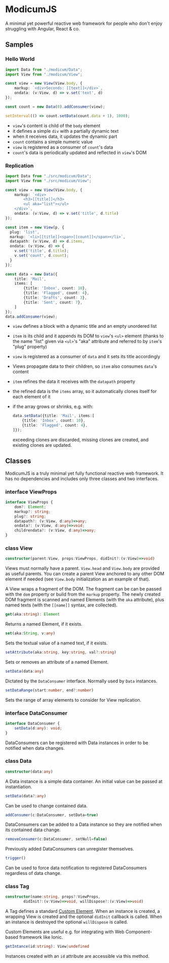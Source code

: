 # ModicumJS

A minimal yet powerful reactive web framework for people who don't enjoy struggling with Angular, React & co.

## Samples

### Hello World

```typescript
import Data from "./modicum/Data";
import View from "./modicum/View";

const view = new View(View.body, {
    markup: `<div>Seconds: [[text]]</div>`,
    ondata: (v:View, d) => v.set('text', d)
});

const count = new Data(0).addConsumer(view);

setInterval(() => count.setData(count.data + 1), 1000);
```

* `view`'s content is child of the `body` element
* it defines a simple `div` with a partially dynamic text
* when it receives data, it updates the dynamic part
* `count` contains a simple numeric value
* `view` is registered as a consumer of `count`'s data
* `count`'s data is periodically updated and reflected in `view`'s DOM

### Replication

```typescript
import Data from "./src/modicum/Data";
import View from "./src/modicum/View";

const view = new View(View.body, {
    markup: `<div>
        <h3>[[title]]</h3>
        <ul aka="list"></ul>
    </div>`,
    ondata: (v:View, d) => v.set('title', d.title)
});

const item = new View(p, {
  plug: 'list',
  markup: `<li>[[title]]<span>[[count]]</span></li>`,
  datapath: (v:View, d) => d.items,
  ondata: (v:View, d) => {
    v.set('title', d.title);
    v.set('count', d.count);
  }
});

const data = new Data({
    title: 'Mail',
    items: [
        {title: 'Inbox', count: 10},
        {title: 'Flagged', count: 4},
        {title: 'Drafts', count: 3},
        {title: 'Sent', count: 7},
    ]
});
data.addConsumer(view);
```

* `view` defines a block with a dynamic title and an empty unordered list

* `item` is its child and it appends its DOM to `view`'s `<ul>` element (thanks to the name "list" given via `<ul>`'s "aka" attribute and referred to by `item`'s "plug" property)

* `view` is registered as a consumer of `data` and it sets its title accordingly

* Views propagate data to their children, so `item` also consumes `data`'s content

* `item` refines the data it receives with the `datapath` property

* the refined data is the `items` array, so it automatically clones itself for each element of it

* if the array grows or shrinks, e.g. with:

  ```typescript
  data.setData({title: 'Mail', items:[
      {title: 'Inbox', count: 10},
      {title: 'Flagged', count: 4},
  ]});
  ```

  exceeding clones are discarded, missing clones are created, and existing clones are updated.

## Classes

ModicumJS is a truly minimal yet fully functional reactive web framework. It has no dependencies and includes only three classes and two interfaces.

### interface ViewProps

```typescript
interface ViewProps {
    dom?: Element;
    markup?: string;
    plug?: string;
    datapath?: (v:View, d:any)=>any;
    ondata?: (v:View, d:any)=>void;
    childrendata?: (v:View, d:any)=>any;
}
```

### class View

```typescript
constructor(parent:View, props:ViewProps, didInit?:(v:View)=>void)
```

Views must normally have a parent. `View.head` and `View.body` are provided as useful parents. You can create a parent View anchored to any other DOM element if needed (see `View.body` initialization as an example of that).

A View wraps a fragment of the DOM. The fragment can be can be passed with the `dom` property or build from the `markup` property. The newly created DOM fragment is scanned and named Elements (with the `aka` attribute), plus named texts (with the `[[name]]` syntax, are collected).

```typescript
get(aka:string): Element
```

Returns a named Element, if it exists.

```typescript
set(aka:String, v:any)
```

Sets the textual value of a named text, if it exists.

```typescript
setAttribute(aka:string, key:string, val?:string)
```

Sets or removes an attribute of a named Element.

```typescript
setData(data:any)
```

Dictated by the `DataConsumer` interface. Normally used by `Data` instances.

```typescript
setDataRange(start:number, end?:number)
```

Sets the range of array elements to consider for View replication.

### interface DataConsumer

```typescript
interface DataConsumer {
    setData(d:any): void;
}
```

DataConsumers can be registered with Data instances in order to be notified when data changes.

### class Data

```typescript
constructor(data:any)
```

A Data instance is a simple data container. An initial value can be passed at instantiation.

```typescript
setData(data?:any)
```

Can be used to change contained data.

```typescript
addConsumer(c:DataConsumer, setData=true)
```

DataConsumers can be added to a Data instance so they are notified when its contained data change.

```typescript
removeConsumer(c:DataConsumer, setNull=false)
```

Previously added DataConsumers can unregister themselves.

```typescript
trigger()
```

Can be used to force data notification to registered DataConsumers regardless of data change.

### class Tag

```typescript
constructor(name:string, props?:ViewProps,
        didInit?:(v:View)=>void, willDispose?:(v:View)=>void)
```

A Tag defines a standard [Custom Element](https://developer.mozilla.org/en-US/docs/Web/Web_Components/Using_custom_elements). When an instance is created, a wrapping View is created and the optional `didInit` callback is called. When an instance is destroyed the optional `willDispose` is called.

Custom Elements are useful e.g. for integrating with Web Component-based framework like Ionic.

```typescript
getIntance(id:string): View|undefined
```

Instances created with an `id` attribute are accessible via this method.

